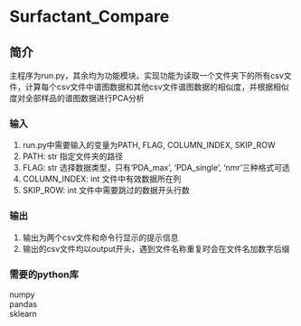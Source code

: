 # Surfactant_Compare

## 简介
主程序为run.py，其余均为功能模块。实现功能为读取一个文件夹下的所有csv文件，计算每个csv文件中谱图数据和其他csv文件谱图数据的相似度，并根据相似度对全部样品的谱图数据进行PCA分析
### 输入
1. run.py中需要输入的变量为PATH, FLAG, COLUMN_INDEX, SKIP_ROW
2. PATH: str 指定文件夹的路径
3. FLAG: str 选择数据类型，只有‘PDA_max’, ‘PDA_single’, ‘nmr’三种格式可选
4. COLUMN_INDEX: int 文件中有效数据所在列
5. SKIP_ROW: int 文件中需要跳过的数据开头行数

### 输出
1. 输出为两个csv文件和命令行显示的提示信息
2. 输出的csv文件均以output开头，遇到文件名称重复时会在文件名加数字后缀

### 需要的python库
numpy  
pandas  
sklearn